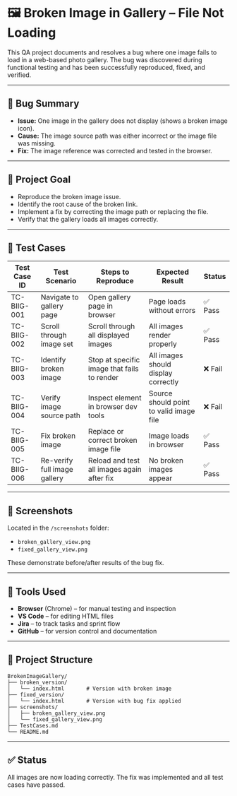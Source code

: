 # 🖼️ Broken Image in Gallery – File Not Loading

This QA project documents and resolves a bug where one image fails to load in a web-based photo gallery. The bug was discovered during functional testing and has been successfully reproduced, fixed, and verified.

---

## 🐞 Bug Summary

- **Issue:** One image in the gallery does not display (shows a broken image icon).
- **Cause:** The image source path was either incorrect or the image file was missing.
- **Fix:** The image reference was corrected and tested in the browser.

---

## 🎯 Project Goal

- Reproduce the broken image issue.
- Identify the root cause of the broken link.
- Implement a fix by correcting the image path or replacing the file.
- Verify that the gallery loads all images correctly.

---

## 🧪 Test Cases

| Test Case ID | Test Scenario                      | Steps to Reproduce                                           | Expected Result                         | Status |
|--------------|-------------------------------------|--------------------------------------------------------------|------------------------------------------|--------|
| TC-BIIG-001  | Navigate to gallery page            | Open gallery page in browser                                 | Page loads without errors                | ✅ Pass |
| TC-BIIG-002  | Scroll through image set            | Scroll through all displayed images                          | All images render properly               | ✅ Pass |
| TC-BIIG-003  | Identify broken image               | Stop at specific image that fails to render                  | All images should display correctly      | ❌ Fail |
| TC-BIIG-004  | Verify image source path            | Inspect element in browser dev tools                         | Source should point to valid image file  | ❌ Fail |
| TC-BIIG-005  | Fix broken image                    | Replace or correct broken image file                         | Image loads in browser                   | ✅ Pass |
| TC-BIIG-006  | Re-verify full image gallery        | Reload and test all images again after fix                   | No broken images appear                  | ✅ Pass |

---

## 📸 Screenshots

Located in the `/screenshots` folder:
- `broken_gallery_view.png`
- `fixed_gallery_view.png`

These demonstrate before/after results of the bug fix.

---

## 🔧 Tools Used

- **Browser** (Chrome) – for manual testing and inspection
- **VS Code** – for editing HTML files
- **Jira** – to track tasks and sprint flow
- **GitHub** – for version control and documentation

---

## 📁 Project Structure

```
BrokenImageGallery/
├── broken_version/
│   └── index.html       # Version with broken image
├── fixed_version/
│   └── index.html       # Version with bug fix applied
├── screenshots/
│   ├── broken_gallery_view.png
│   └── fixed_gallery_view.png
├── TestCases.md
└── README.md
```

---

## ✅ Status

All images are now loading correctly. The fix was implemented and all test cases have passed.
